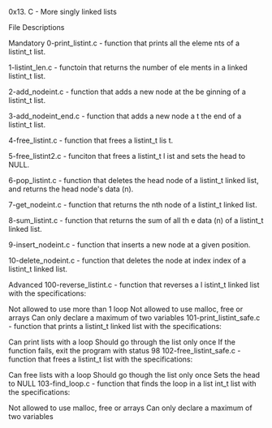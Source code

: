 0x13. C - More singly linked lists

File Descriptions

Mandatory
0-print_listint.c - function that prints all the eleme nts of a listint_t list.

1-listint_len.c - functoin that returns the number of ele ments in a linked listint_t list.

2-add_nodeint.c - function that adds a new node at the be ginning of a listint_t list.

3-add_nodeint_end.c - function that adds a new node a t the end of a listint_t list.

4-free_listint.c - function that frees a listint_t lis t.

5-free_listint2.c - funciton that frees a listint_t l ist and sets the head to NULL.

6-pop_listint.c - function that deletes the head node of a listint_t linked list, and returns the head node's data (n).

7-get_nodeint.c - function that returns the nth node of a listint_t linked list.

8-sum_listint.c - function that returns the sum of all th e data (n) of a listint_t linked list.

9-insert_nodeint.c - function that inserts a new node at a given position.

10-delete_nodeint.c - function that deletes the node at index index of a listint_t linked list.

Advanced
100-reverse_listint.c - function that reverses a l istint_t linked list with the specifications:

Not allowed to use more than 1 loop
Not allowed to use malloc, free or arrays
Can only declare a maximum of two variables
101-print_listint_safe.c - function that prints a listint_t linked list with the specifications:

Can print lists with a loop
Should go through the list only once
If the function fails, exit the program with status 98
102-free_listint_safe.c - function that frees a listint_t list with the specifications:

Can free lists with a loop
Should go though the list only once
Sets the head to NULL
103-find_loop.c - function that finds the loop in a list int_t list with the specifications:

Not allowed to use malloc, free or arrays
Can only declare a maximum of two variables
